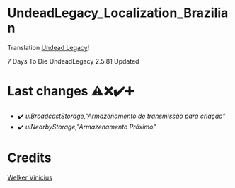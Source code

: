 # UndeadLegacy_Localization_Brazilian

Translation <a href="https://ul.subquake.com/" tittle="Undead Legacy" rel="nofollow">Undead Legacy</a>!

7 Days To Die UndeadLegacy 2.5.81 Updated <br>

# Last changes ⚠️❌✔️➕
- ✔️ _uiBroadcastStorage,"Armazenamento de transmissão para criação"_
- ✔️ _uiNearbyStorage,"Armazenamento Próximo"_

# Credits

<a href="https://github.com/welkervinicius/UndeadLegacy_Localization_Brazilian" tittle="" rel="nofollow">Welker Vinícius</a>

